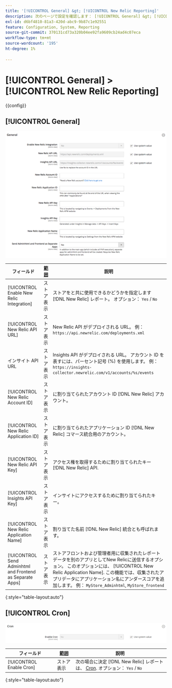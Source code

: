 ```yaml
---
title: '[!UICONTROL General] &gt; [!UICONTROL New Relic Reporting]'
description: 次のページで設定を確認します： [!UICONTROL General] &gt; [!UICONTROL New Relic Reporting] コマース管理のページ。
exl-id: d6bf4810-81a3-420d-abc9-9b87c1e92551
feature: Configuration, System, Reporting
source-git-commit: 370131cd73a320b04ee92fa9609cb24ad4c07eca
workflow-type: tm+mt
source-wordcount: '195'
ht-degree: 1%

---
```


# [!UICONTROL General] > [!UICONTROL New Relic Reporting]

{{config}}

## [!UICONTROL General]

![一般](./assets/new-relic-reporting-general.png)<!-- zoom -->

<!-- [General](https://docs.magento.com/user-guide/reports/new-relic-reporting.html) -->

| フィールド | [範囲](../../getting-started/websites-stores-views.md#scope-settings) | 説明 |
|--- |--- |--- |
| [!UICONTROL Enable New Relic Integration] | ストア表示 | ストアをと共に使用できるかどうかを指定します [!DNL New Relic] レポート。 オプション： `Yes` / `No` |
| [!UICONTROL New Relic API URL] | ストア表示 | New Relic API がデプロイされる URL。 例： `https://api.newrelic.com/deployments.xml` |
| インサイト API URL | ストア表示 | Insights API がデプロイされる URL。 アカウント ID を表すには、パーセント記号 (%) を使用します。 例： `https://insights-collector.newrelic.com/v1/accounts/%s/events` |
| [!UICONTROL New Relic Account ID] | ストア表示 | に割り当てられたアカウント ID [!DNL New Relic] アカウント。 |
| [!UICONTROL New Relic Application ID] | ストア表示 | に割り当てられたアプリケーション ID [!DNL New Relic] コマース統合用のアカウント。 |
| [!UICONTROL New Relic API Key] | ストア表示 | アクセス権を取得するために割り当てられたキー [!DNL New Relic] API. |
| [!UICONTROL Insights API Key] | ストア表示 | インサイトにアクセスするために割り当てられたキー。 |
| [!UICONTROL New Relic Application Name] | ストア表示 | 割り当てた名前 [!DNL New Relic] 統合とも呼ばれます。 |
| [!UICONTROL Send Adminhtml and Frontend as Separate Apps] | ストア表示 | ストアフロントおよび管理者用に収集されたレポートデータを別のアプリとしてNew Relicに送信するオプション。 このオプションには、 [!UICONTROL New Relic Application Name]. この機能では、収集されたアプリデータにアプリケーション名にアンダースコアを追加します。 例： `MyStore_Adminhtml`, `MyStore_frontend` |

{:style=&quot;table-layout:auto&quot;}

## [!UICONTROL Cron]

![Cron](./assets/new-relic-reporting-cron.png)<!-- zoom -->

<!-- Cron](https://docs.magento.com/user-guide/system/cron.html) -->

| フィールド | [範囲](../../getting-started/websites-stores-views.md#scope-settings) | 説明 |
|--- |--- |--- |
| [!UICONTROL Enable Cron] | ストア表示 | 次の場合に決定 [!DNL New Relic] レポートは、 [Cron](../../systems/cron.md). オプション： `Yes` / `No` |

{:style=&quot;table-layout:auto&quot;}
